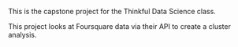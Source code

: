 This is the capstone project for the Thinkful Data Science class. 

This project looks at Foursquare data via their API to create a cluster analysis. 